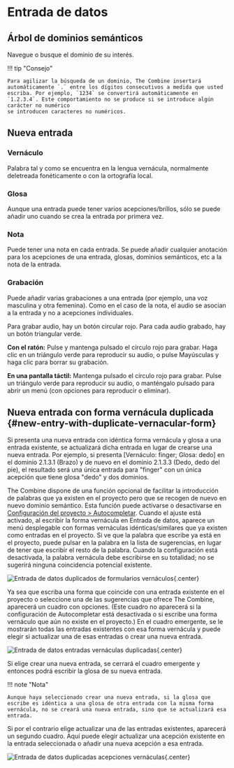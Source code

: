 # Entrada de datos

## Árbol de dominios semánticos

Navegue o busque el dominio de su interés.

!!! tip "Consejo"

    Para agilizar la búsqueda de un dominio, The Combine insertará automáticamente `.` entre los dígitos consecutivos a medida que usted
    escriba. Por ejemplo, `1234` se convertirá automáticamente en `1.2.3.4`. Este comportamiento no se produce si se introduce algún carácter no numérico
    se introducen caracteres no numéricos.

## Nueva entrada

### Vernáculo

Palabra tal y como se encuentra en la lengua vernácula, normalmente deletreada fonéticamente o con la ortografía local.

### Glosa

Aunque una entrada puede tener varios acepciones/brillos, sólo se puede añadir uno cuando se crea la entrada por primera
vez.

### Nota

Puede tener una nota en cada entrada. Se puede añadir cualquier anotación para los acepciones de una entrada, glosas,
dominios semánticos, etc a la nota de la entrada.

### Grabación

Puede añadir varias grabaciones a una entrada (por ejemplo, una voz masculina y otra femenina). Como en el caso de la
nota, el audio se asocian a la entrada y no a acepciones individuales.

Para grabar audio, hay un botón circular rojo. Para cada audio grabado, hay un botón triangular verde.

**Con el ratón:** Pulse y mantenga pulsado el círculo rojo para grabar. Haga clic en un triángulo verde para reproducir
su audio, o pulse Mayúsculas y haga clic para borrar su grabación.

**En una pantalla táctil:** Mantenga pulsado el círculo rojo para grabar. Pulse un triángulo verde para reproducir su
audio, o manténgalo pulsado para abrir un menú (con opciones para reproducir o eliminar).

## Nueva entrada con forma vernácula duplicada {#new-entry-with-duplicate-vernacular-form}

Si presenta una nueva entrada con idéntica forma vernácula y glosa a una entrada existente, se actualizará dicha entrada
en lugar de crearse una nueva entrada. Por ejemplo, si presenta [Vernáculo: finger; Glosa: dedo] en el dominio 2.1.3.1
(Brazo) y de nuevo en el dominio 2.1.3.3 (Dedo, dedo del pie), el resultado será una única entrada para "finger" con un
única acepción que tiene glosa "dedo" y dos dominios.

The Combine dispone de una función opcional de facilitar la introducción de palabras que ya existen en el proyecto pero
que se recogen de nuevo en nuevo dominio semántico. Esta función puede activarse o desactivarse en
[Configuración del proyecto > Autocompletar](project.md#autocomplete). Cuando el ajuste está activado, al escribir la
forma vernácula en Entrada de datos, aparece un menú desplegable con formas vernáculas idénticas/similares que ya
existen como entradas en el proyecto. Si ve que la palabra que escribe ya está en el proyecto, puede pulsar en la
palabra en la lista de sugerencias, en lugar de tener que escribir el resto de la palabra. Cuando la configuración está
desactivada, la palabra vernácula debe escribirse en su totalidad; no se sugerirá ninguna coincidencia potencial
existente.

![Entrada de datos duplicados de formularios vernáculos](../images/data-entry-dup-vern.es.png){.center}

Ya sea que escriba una forma que coincide con una entrada existente en el proyecto o seleccione una de las sugerencias
que ofrece The Combine, aparecerá un cuadro con opciones. (Este cuadro no aparecerá si la configuración de Autocompletar
está desactivada o si escribe una forma vernáculo que aún no existe en el proyecto.) En el cuadro emergente, se le
mostrarán todas las entradas existentes con esa forma vernácula y puede elegir si actualizar una de esas entradas o
crear una nueva entrada.

![Entrada de datos entradas vernáculas duplicadas](../images/data-entry-dup-vern-select-entry.es.png){.center}

Si elige crear una nueva entrada, se cerrará el cuadro emergente y entonces podrá escribir la glosa de su nueva entrada.

!!! note "Nota"

    Aunque haya seleccionado crear una nueva entrada, si la glosa que escribe es idéntica a una glosa de otra entrada con la misma forma vernácula, no se creará una nueva entrada, sino que se actualizará esa entrada.

Si por el contrario elige actualizar una de las entradas existentes, aparecerá un segundo cuadro. Aquí puede elegir
actualizar una acepción existente en la entrada seleccionada o añadir una nueva acepción a esa entrada.

![Entrada de datos duplicadas acepciones vernáculas](../images/data-entry-dup-vern-select-sense.es.png){.center}
